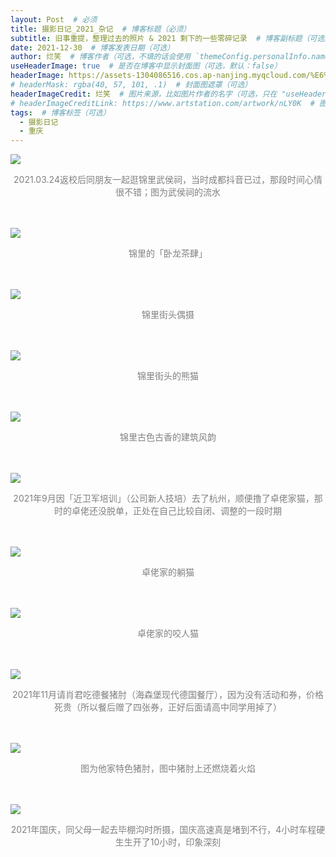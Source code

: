 ```yaml
---
layout: Post  # 必须
title: 摄影日记_2021_杂记  # 博客标题（必须）
subtitle: 旧事重提，整理过去的照片 & 2021 剩下的一些零碎记录  # 博客副标题（可选）
date: 2021-12-30  # 博客发表日期（可选）
author: 烂笑  # 博客作者（可选，不填的话会使用 `themeConfig.personalInfo.name`）
useHeaderImage: true  # 是否在博客中显示封面图（可选，默认：false）
headerImage: https://assets-1304086516.cos.ap-nanjing.myqcloud.com/%E6%91%84%E5%BD%B1%E6%97%A5%E8%AE%B0_2021_%E6%9D%82%E8%AE%B0/20211001_6.jpg  # 博客封面图（必须，即使上一项选了 false，因为图片也需要在首页显示）
# headerMask: rgba(40, 57, 101, .1)  # 封面图遮罩（可选）
headerImageCredit: 烂笑  # 图片来源，比如图片作者的名字（可选，只在 "useHeaderImage: true" 时有效）
# headerImageCreditLink: https://www.artstation.com/artwork/nLY0K  # 图片来源的链接（可选，只在 "useHeaderImage: true" 时有效）
tags:  # 博客标签（可选）
  - 摄影日记
  - 重庆
---
```

<img src="https://assets-1304086516.cos.ap-nanjing.myqcloud.com/%E6%91%84%E5%BD%B1%E6%97%A5%E8%AE%B0_2021_%E6%9D%82%E8%AE%B0/DSC_1266.jpg" style="max-height:75vh"/>
<p align="center" style="color:grey">2021.03.24返校后同朋友一起逛锦里武侯祠，当时成都抖音已过，那段时间心情很不错；图为武侯祠的流水</p> <br/><br/>  

<img src="https://assets-1304086516.cos.ap-nanjing.myqcloud.com/%E6%91%84%E5%BD%B1%E6%97%A5%E8%AE%B0_2021_%E6%9D%82%E8%AE%B0/DSC_1283.jpg" style="max-height:75vh"/>
<p align="center" style="color:grey">锦里的「卧龙茶肆」</p> <br/><br/>  

<img src="https://assets-1304086516.cos.ap-nanjing.myqcloud.com/%E6%91%84%E5%BD%B1%E6%97%A5%E8%AE%B0_2021_%E6%9D%82%E8%AE%B0/DSC_1309.jpg" style="max-height:75vh"/>
<p align="center" style="color:grey">锦里街头偶摄</p> <br/><br/>  

<img src="https://assets-1304086516.cos.ap-nanjing.myqcloud.com/%E6%91%84%E5%BD%B1%E6%97%A5%E8%AE%B0_2021_%E6%9D%82%E8%AE%B0/DSC_1312.jpg" style="max-height:75vh"/>
<p align="center" style="color:grey">锦里街头的熊猫</p> <br/><br/>  

<img src="https://assets-1304086516.cos.ap-nanjing.myqcloud.com/%E6%91%84%E5%BD%B1%E6%97%A5%E8%AE%B0_2021_%E6%9D%82%E8%AE%B0/DSC_1315.jpg" style="max-height:75vh"/>
<p align="center" style="color:grey">锦里古色古香的建筑风韵</p> <br/><br/>  

<img src="https://assets-1304086516.cos.ap-nanjing.myqcloud.com/%E6%91%84%E5%BD%B1%E6%97%A5%E8%AE%B0_2021_%E6%9D%82%E8%AE%B0/202109xx_1.jpg" style="max-height:75vh"/>
<p align="center" style="color:grey">2021年9月因「近卫军培训」（公司新人技培）去了杭州，顺便撸了卓佬家猫，那时的卓佬还没脱单，正处在自己比较自闭、调整的一段时期</p> <br/><br/>  

<img src="https://assets-1304086516.cos.ap-nanjing.myqcloud.com/%E6%91%84%E5%BD%B1%E6%97%A5%E8%AE%B0_2021_%E6%9D%82%E8%AE%B0/202109xx_2.jpg" style="max-height:75vh"/>
<p align="center" style="color:grey">卓佬家的躺猫</p> <br/><br/>  

<img src="https://assets-1304086516.cos.ap-nanjing.myqcloud.com/%E6%91%84%E5%BD%B1%E6%97%A5%E8%AE%B0_2021_%E6%9D%82%E8%AE%B0/202109xx_3.jpg" style="max-height:75vh"/>
<p align="center" style="color:grey">卓佬家的咬人猫</p> <br/><br/>  

<img src="https://assets-1304086516.cos.ap-nanjing.myqcloud.com/%E6%91%84%E5%BD%B1%E6%97%A5%E8%AE%B0_2021_%E6%9D%82%E8%AE%B0/202111xx_4.jpg" style="max-height:75vh"/>
<p align="center" style="color:grey">2021年11月请肖君吃德餐猪肘（海森堡现代德国餐厅），因为没有活动和券，价格死贵（所以餐后赠了四张券，正好后面请高中同学用掉了）</p> <br/><br/>  

<img src="https://assets-1304086516.cos.ap-nanjing.myqcloud.com/%E6%91%84%E5%BD%B1%E6%97%A5%E8%AE%B0_2021_%E6%9D%82%E8%AE%B0/202111xx_5.jpg" style="max-height:75vh"/>
<p align="center" style="color:grey">图为他家特色猪肘，图中猪肘上还燃烧着火焰</p> <br/><br/>  

<img src="https://assets-1304086516.cos.ap-nanjing.myqcloud.com/%E6%91%84%E5%BD%B1%E6%97%A5%E8%AE%B0_2021_%E6%9D%82%E8%AE%B0/20211001_6.jpg" style="max-height:75vh"/>
<p align="center" style="color:grey">2021年国庆，同父母一起去毕棚沟时所摄，国庆高速真是堵到不行，4小时车程硬生生开了10小时，印象深刻</p> <br/><br/>  
